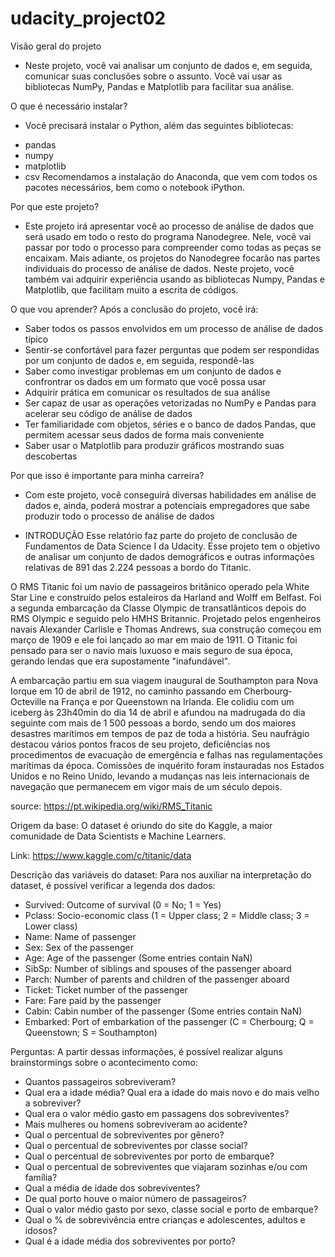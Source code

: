 # udacity_project02

Visão geral do projeto
- Neste projeto, você vai analisar um conjunto de dados e, em seguida, comunicar suas conclusões sobre o assunto. Você vai usar as bibliotecas NumPy, Pandas e Matplotlib para facilitar sua análise.

O que é necessário instalar?
- Você precisará instalar o Python, além das seguintes bibliotecas:

* pandas
* numpy
* matplotlib
* csv
Recomendamos a instalação do Anaconda, que vem com todos os pacotes necessários, bem como o notebook iPython.

Por que este projeto?
- Este projeto irá apresentar você ao processo de análise de dados que será usado em todo o resto do programa Nanodegree. Nele, você vai passar por todo o processo para compreender como todas as peças se encaixam. Mais adiante, os projetos do Nanodegree focarão nas partes individuais do processo de análise de dados. Neste projeto, você também vai adquirir experiência usando as bibliotecas Numpy, Pandas e Matplotlib, que facilitam muito a escrita de códigos.

O que vou aprender?
Após a conclusão do projeto, você irá:
- Saber todos os passos envolvidos em um processo de análise de dados típico
- Sentir-se confortável para fazer perguntas que podem ser respondidas por um conjunto de dados e, em seguida, respondê-las
- Saber como investigar problemas em um conjunto de dados e confrontrar os dados em um formato que você possa usar
- Adquirir prática em comunicar os resultados de sua análise
- Ser capaz de usar as operações vetorizadas no NumPy e Pandas para acelerar seu código de análise de dados
- Ter familiaridade com objetos, séries e o banco de dados Pandas, que permitem acessar seus dados de forma mais conveniente
- Saber usar o Matplotlib para produzir gráficos mostrando suas descobertas

Por que isso é importante para minha carreira?
- Com este projeto, você conseguirá diversas habilidades em análise de dados e, ainda, poderá mostrar a potenciais empregadores que sabe produzir todo o processo de análise de dados



- INTRODUÇÃO
Esse relatório faz parte do projeto de conclusão de Fundamentos de Data Science I da Udacity. Esse projeto tem o objetivo de analisar um conjunto de dados demográficos e outras informações relativas de 891 das 2.224 pessoas a bordo do Titanic.

O RMS Titanic foi um navio de passageiros britânico operado pela White Star Line e construído pelos estaleiros da Harland and Wolff em Belfast. Foi a segunda embarcação da Classe Olympic de transatlânticos depois do RMS Olympic e seguido pelo HMHS Britannic. Projetado pelos engenheiros navais Alexander Carlisle e Thomas Andrews, sua construção começou em março de 1909 e ele foi lançado ao mar em maio de 1911. O Titanic foi pensado para ser o navio mais luxuoso e mais seguro de sua época, gerando lendas que era supostamente "inafundável".

A embarcação partiu em sua viagem inaugural de Southampton para Nova Iorque em 10 de abril de 1912, no caminho passando em Cherbourg-Octeville na França e por Queenstown na Irlanda. Ele colidiu com um iceberg às 23h40min do dia 14 de abril e afundou na madrugada do dia seguinte com mais de 1 500 pessoas a bordo, sendo um dos maiores desastres marítimos em tempos de paz de toda a história. Seu naufrágio destacou vários pontos fracos de seu projeto, deficiências nos procedimentos de evacuação de emergência e falhas nas regulamentações marítimas da época. Comissões de inquérito foram instauradas nos Estados Unidos e no Reino Unido, levando a mudanças nas leis internacionais de navegação que permanecem em vigor mais de um século depois.

source: https://pt.wikipedia.org/wiki/RMS_Titanic



Origem da base:
O dataset é oriundo do site do Kaggle, a maior comunidade de Data Scientists e Machine Learners.

Link: https://www.kaggle.com/c/titanic/data



Descrição das variáveis do dataset:
Para nos auxiliar na interpretação do dataset, é possível verificar a legenda dos dados:

- Survived: Outcome of survival (0 = No; 1 = Yes)
- Pclass: Socio-economic class (1 = Upper class; 2 = Middle class; 3 = Lower class)
- Name: Name of passenger
- Sex: Sex of the passenger
- Age: Age of the passenger (Some entries contain NaN)
- SibSp: Number of siblings and spouses of the passenger aboard
- Parch: Number of parents and children of the passenger aboard
- Ticket: Ticket number of the passenger
- Fare: Fare paid by the passenger
- Cabin: Cabin number of the passenger (Some entries contain NaN)
- Embarked: Port of embarkation of the passenger (C = Cherbourg; Q = Queenstown; S = Southampton)



Perguntas:
A partir dessas informações, é possível realizar alguns brainstormings sobre o acontecimento como:

- Quantos passageiros sobreviveram?
- Qual era a idade média? Qual era a idade do mais novo e do mais velho a sobreviver?
- Qual era o valor médio gasto em passagens dos sobreviventes?
- Mais mulheres ou homens sobreviveram ao acidente?
- Qual o percentual de sobreviventes por gênero?
- Qual o percentual de sobreviventes por classe social?
- Qual o percentual de sobreviventes por porto de embarque?
- Qual o percentual de sobreviventes que viajaram sozinhas e/ou com família?
- Qual a média de idade dos sobreviventes?
- De qual porto houve o maior número de passageiros?
- Qual o valor médio gasto por sexo, classe social e porto de embarque?
- Qual o % de sobrevivência entre crianças e adolescentes, adultos e idosos?
- Qual é a idade média dos sobreviventes por porto?
